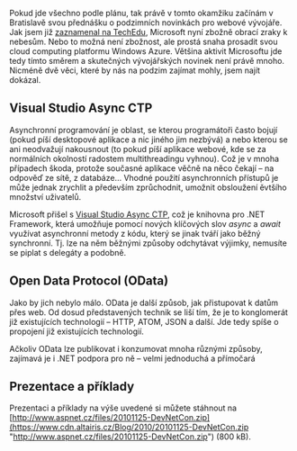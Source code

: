 <!-- dcterms:identifier = aspnetcz#308 -->
<!-- dcterms:title = Async CTP, OData – prezentace a příklady z DevNetConu -->
<!-- dcterms:abstract = Pokud jde všechno podle plánu, tak právě v tomto okamžiku začínám v Bratislavě svou přednášku o podzimních novinkách pro webové vývojáře. Můžete si stáhnout mou prezentaci a příklady, které budu předvádět. -->
<!-- np9:categoryId = 6 -->
<!-- x4w:category = Akce a události -->
<!-- np9:authorId = 1 -->
<!-- np9:authorEmail = michal.valasek@altairis.cz -->
<!-- dcterms:creator = Michal Altair Valášek -->
<!-- dcterms:created = 2010-11-25T00:18:38.21+01:00 -->
<!-- dcterms:date = 2010-11-25T14:00:00+01:00 -->
<!-- x4w:pictureWidth = 150 -->
<!-- x4w:pictureHeight = 150 -->
<!-- x4w:pictureUrl = /perex-pictures/20101125-async-ctp-odata-prezentace-a-priklady-z-devnetconu.png -->

Pokud jde všechno podle plánu, tak právě v tomto okamžiku začínám v Bratislavě svou přednášku o podzimních novinkách pro webové vývojáře. Jak jsem již [zaznamenal na TechEdu](http://www.aspnet.cz/articles/306-teched-europe-2010-den-nula), Microsoft nyní zbožně obrací zraky k nebesům. Nebo to možná není zbožnost, ale prostá snaha prosadit svou cloud computing platformu Windows Azure. Většina aktivit Microsoftu jde tedy tímto směrem a skutečných vývojářských novinek není právě mnoho. Nicméně dvě věci, které by nás na podzim zajímat mohly, jsem najít dokázal.

## Visual Studio Async CTP

Asynchronní programování je oblast, se kterou programátoři často bojují (pokud píší desktopové aplikace a nic jiného jim nezbývá) a nebo kterou se ani neodvažují nakousnout (to pokud píší aplikace webové, kde se za normálních okolností radostem multithreadingu vyhnou). Což je v mnoha případech škoda, protože současné aplikace věčně na něco čekají – na odpověď ze sítě, z databáze… Vhodné použití asynchronních přístupů je může jednak zrychlit a především zprůchodnit, umožnit obsloužení ěvtšího množství uživatelů.

Microsoft přišel s [Visual Studio Async CTP](http://msdn.com/vstudio/async/), což je knihovna pro .NET Framework, která umožňuje pomocí nových klíčových slov *async* a *await* využívat asynchronní metody z kódu, který se jinak tváří jako běžný synchronní. Tj. lze na něm běžnými způsoby odchytávat výjimky, nemusíte se piplat s delegáty a podobně.

## Open Data Protocol (OData)

Jako by jich nebylo málo. OData je další způsob, jak přistupovat k datům přes web. Od dosud představených technik se liší tím, že je to konglomerát již existujících technologií – HTTP, ATOM, JSON a další. Jde tedy spíše o propojení již existujících technologií.

Ačkoliv OData lze publikovat i konzumovat mnoha různými způsoby, zajímavá je i .NET podpora pro ně – velmi jednoduchá a přímočará

## Prezentace a příklady

Prezentaci a příklady na výše uvedené si můžete stáhnout na [http://www.aspnet.cz/files/20101125-DevNetCon.zip](https://www.cdn.altairis.cz/Blog/2010/20101125-DevNetCon.zip "http://www.aspnet.cz/files/20101125-DevNetCon.zip") (800 kB).